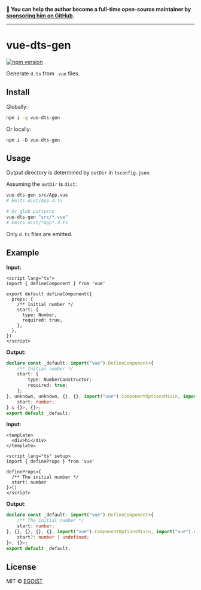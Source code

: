 **💛 You can help the author become a full-time open-source maintainer by [sponsoring him on GitHub](https://github.com/sponsors/egoist).**

---

# vue-dts-gen

[![npm version](https://badgen.net/npm/v/vue-dts-gen)](https://npm.im/vue-dts-gen)

Generate `d.ts` from `.vue` files.

## Install

Globally:

```bash
npm i -g vue-dts-gen
```

Or locally:

```
npm i -D vue-dts-gen
```

## Usage

Output directory is determined by `outDir` in `tsconfig.json`.

Assuming the `outDir` is `dist`:

```bash
vue-dts-gen src/App.vue
# Emits dist/App.d.ts

# Or glob patterns
vue-dts-gen "src/*.vue"
# Emits dist/*App*.d.ts
```

Only `d.ts` files are emitted.

## Example

**Input:**

```vue
<script lang="ts">
import { defineComponent } from 'vue'

export default defineComponent({
  props: {
    /** Initial number */
    start: {
      type: Number,
      required: true,
    },
  },
})
</script>
```

**Output:**

<!-- prettier-ignore -->
```ts
declare const _default: import("vue").DefineComponent<{
    /** Initial number */
    start: {
        type: NumberConstructor;
        required: true;
    };
}, unknown, unknown, {}, {}, import("vue").ComponentOptionsMixin, import("vue").ComponentOptionsMixin, Record<string, any>, string, import("vue").VNodeProps & import("vue").AllowedComponentProps & import("vue").ComponentCustomProps, Readonly<{
    start: number;
} & {}>, {}>;
export default _default;
```

**Input:**

```vue
<template>
  <div>hi</div>
</template>

<script lang="ts" setup>
import { defineProps } from 'vue'

defineProps<{
  /** The initial number */
  start: number
}>()
</script>
```

**Output**:

<!-- prettier-ignore -->
```ts
declare const _default: import("vue").DefineComponent<{
    /** The initial number */
    start: number;
}, {}, {}, {}, {}, import("vue").ComponentOptionsMixin, import("vue").ComponentOptionsMixin, import("vue").EmitsOptions, string, import("vue").VNodeProps & import("vue").AllowedComponentProps & import("vue").ComponentCustomProps, Readonly<{} & {
    start?: number | undefined;
}>, {}>;
export default _default;
```

## License

MIT &copy; [EGOIST](https://github.com/sponsors/egoist)
